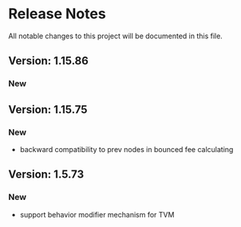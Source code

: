 # Release Notes

All notable changes to this project will be documented in this file.

## Version: 1.15.86

### New


## Version: 1.15.75

### New

- backward compatibility to prev nodes in bounced fee calculating

## Version: 1.5.73

### New

- support behavior modifier mechanism for TVM
